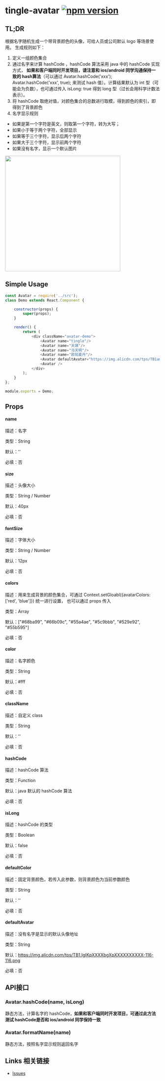 # tingle-avatar [![npm version](https://badge.fury.io/js/tingle-avatar.svg)](http://badge.fury.io/js/tingle-avatar)

## TL;DR
  根据名字随机生成一个带背景颜色的头像，可给人员或公司默认 logo 等场景使用。
  生成规则如下：
  1. 定义一组颜色集合
  2. 通过名字来计算 hashCode ，hashCode 算法采用 java 中的 hashCode 实现方式， __如果和客户端同时开发项目，请注意和 ios/android 同学沟通保持一致的 hash算法__（可以通过 Avatar.hashCode('xxx'); Avatar.hashCode('xxx', true); 来测试 hash 值）。计算结果默认为 int 型（可能会为负数），也可通过传入 isLong: true 得到 long 型（过长会用科学计数法表示）。
  3. 将 hashCode 取绝对值，对颜色集合的总数进行取模，得到颜色的索引，即得到了背景颜色
  4. 名字显示规则
   * 如果是第一个字符是英文，则取第一个字符，转为大写；
   * 如果小于等于两个字符，全部显示
   * 如果等于三个字符，显示后两个字符
   * 如果大于三个字符，显示前两个字符
   * 如果没有名字，显示一个默认图片

<img src="https://img.alicdn.com/tps/TB1TmsFKpXXXXcbXpXXXXXXXXXX-866-1480.png" width="375"/>

## Simple Usage
```javascript
const Avatar = require('../src');
class Demo extends React.Component {

    constructor(props) {
        super(props);
    }

    render() {
        return (
            <div className="avatar-demo">
                <Avatar name="tingle"/>
                <Avatar name="天晟"/>
                <Avatar name="马天明"/>
                <Avatar name="欧阳夏丹"/>
                <Avatar defaultAvatar="https://img.alicdn.com/tps/TB1amOaKpXXXXbsXVXXXXXXXXXX-144-144.png"/>
                <Avatar />
            </div>
        );
    }
};

module.exports = Demo;
```

## Props

#### name

描述：名字

类型：String

默认：''

必填：否

#### size

描述：头像大小

类型：String / Number

默认：40px

必填：否

#### fontSize

描述：字体大小

类型：String / Number

默认：12px

必填：否

#### colors

描述：用来生成背景的颜色集合，可通过 Context.setGloabl({avatarColors: ['red', 'blue']}) 统一进行设置， 也可以通过 props 传入

类型：Array

默认：["#68ba99", "#66b09c", "#55a4ae", "#5c9bbb", "#529e92", "#55b595"] 

必填：否

#### color

描述：名字颜色

类型：String

默认：#fff

必填：否

#### className

描述：自定义 class

类型：String

默认：''

必填：否

#### hashCode

描述：hashCode 算法

类型：Function

默认：java 默认的 hashCode 算法

必填：否

#### isLong

描述：hashCode 的类型

类型：Boolean

默认：false

必填：否

#### defaultColor

描述：固定背景颜色，若传入此参数，则背景颜色为当前参数颜色

类型：String

默认：''

必填：否

#### defaultAvatar

描述：没有名字是显示的默认头像地址

类型：String

默认：https://img.alicdn.com/tps/TB1.IgIKpXXXXbgXpXXXXXXXXXX-116-116.png

必填：否



## API接口

### Avatar.hashCode(name, isLong)

静态方法，计算名字的 hashCode，__如果和客户端同时开发项目，可通过此方法测试 hashCode是否和 ios/android 同学保持一致__

### Avatar.formatName(name)

静态方法，按照名字显示规则返回名字


## Links 相关链接

- [Issues](http://github.com/tinglejs/tingle-avatar/issues)

